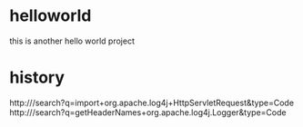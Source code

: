 # helloworld
this is another hello world project

# history
http:///search?q=import+org.apache.log4j+HttpServletRequest&type=Code
<br/>
http:///search?q=getHeaderNames+org.apache.log4j.Logger&type=Code
